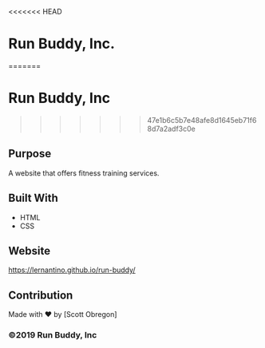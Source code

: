 <<<<<<< HEAD
# Run Buddy, Inc.
=======
# Run Buddy, Inc
>>>>>>> 47e1b6c5b7e48afe8d1645eb71f68d7a2adf3c0e

## Purpose
A website that offers fitness training services. 

## Built With
* HTML
* CSS

## Website
https://lernantino.github.io/run-buddy/

## Contribution
Made with ❤️ by [Scott Obregon]

### ©️2019 Run Buddy, Inc 
